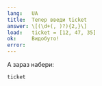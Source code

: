 ```yaml
---
lang:   UA
title:  Тепер введи ticket
answer: \[(\d+(, )?){2,}\]
load:   ticket = [12, 47, 35]
ok:     Видобуто!
error:  
---
```


А зараз набери:

    ticket
